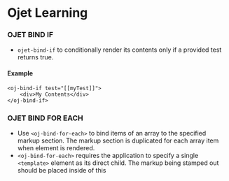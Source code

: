 # Ojet Learning

### OJET BIND IF

- ``ojet-bind-if`` to conditionally render its contents only if a provided
test returns true.

#### Example

``` 
<oj-bind-if test="[[myTest]]">
	<div>My Contents</div>
</oj-bind-if>

```

### OJET BIND FOR EACH

- Use ``<oj-bind-for-each>`` to bind items of an array to the specified markup section. 
The markup section is duplicated for each array item when element is rendered. 
- ``<oj-bind-for-each>`` requires the application to specify a single ``<template>`` element as its direct child. The markup being stamped out should be placed 
inside of this <template> element.

#### Example

```
<oj-bind-for-each data='[{"type":"Apple"},{"type":"Orange"}]'>
 <template>
	<p><oj-bind-text value='[[$current.data.type]]'></oj-bind-text></p>
</template>
</oj-bind-for-each>

```

### OJET BIND TEXT

- Use ``<oj-bind-text>`` to bind a text node to a variable.

#### Example

```
<span>
 <oj-bind-text value='[[myText]]'></oj-bind-text>
</span>

```
